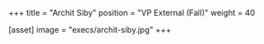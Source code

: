 +++
title = "Archit Siby"
position = "VP External (Fall)"
weight = 40

[asset]
image = "execs/archit-siby.jpg"
+++
